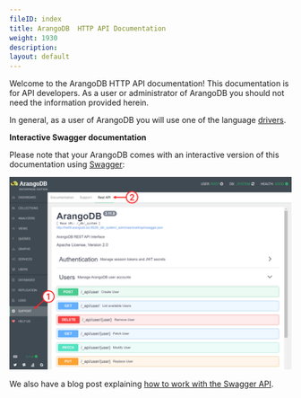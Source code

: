 ```yaml
---
fileID: index
title: ArangoDB  HTTP API Documentation
weight: 1930
description: 
layout: default
---
```

Welcome to the ArangoDB HTTP API documentation! This documentation is
for API developers. As a user or administrator of ArangoDB you should
not need the information provided herein.

In general, as a user of ArangoDB you will use one of the language
[drivers](https://www.arangodb.com/arangodb-drivers/).

**Interactive Swagger documentation**

Please note that your ArangoDB comes with an interactive version of
this documentation using [Swagger](https://swagger.io):

![accessing the documentation via swagger](/images/swagger_serverapi_overview.png)

We also have a blog post explaining
[how to work with the Swagger API](https://www.arangodb.com/2018/03/using-arangodb-swaggerio-interactive-api-documentation/).
